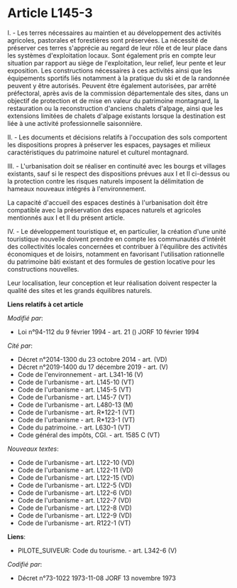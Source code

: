 # Article L145-3

I. - Les terres nécessaires au maintien et au développement des activités agricoles, pastorales et forestières sont
préservées. La nécessité de préserver ces terres s'apprécie au regard de leur rôle et de leur place dans les systèmes
d'exploitation locaux. Sont également pris en compte leur situation par rapport au siège de l'exploitation, leur relief, leur
pente et leur exposition. Les constructions nécessaires à ces activités ainsi que les équipements sportifs liés notamment à
la pratique du ski et de la randonnée peuvent y être autorisés. Peuvent être également autorisées, par arrêté préfectoral,
après avis de la commission départementale des sites, dans un objectif de protection et de mise en valeur du patrimoine
montagnard, la restauration ou la reconstruction d'anciens chalets d'alpage, ainsi que les extensions limitées de chalets
d'alpage existants lorsque la destination est liée à une activité professionnelle saisonnière.

II. - Les documents et décisions relatifs à l'occupation des sols comportent les dispositions propres à préserver les
espaces, paysages et milieux caractéristiques du patrimoine naturel et culturel montagnard.

III. - L'urbanisation doit se réaliser en continuité avec les bourgs et villages existants, sauf si le respect des
dispositions prévues aux I et II ci-dessus ou la protection contre les risques naturels imposent la délimitation de hameaux
nouveaux intégrés à l'environnement.

La capacité d'accueil des espaces destinés à l'urbanisation doit être compatible avec la préservation des espaces naturels et
agricoles mentionnés aux I et II du présent article.

IV. - Le développement touristique et, en particulier, la création d'une unité touristique nouvelle doivent prendre en compte
les communautés d'intérêt des collectivités locales concernées et contribuer à l'équilibre des activités économiques et de
loisirs, notamment en favorisant l'utilisation rationnelle du patrimoine bâti existant et des formules de gestion locative
pour les constructions nouvelles.

Leur localisation, leur conception et leur réalisation doivent respecter la qualité des sites et les grands équilibres
naturels.

**Liens relatifs à cet article**

_Modifié par_:

  - Loi n°94-112 du 9 février 1994 - art. 21 () JORF 10 février 1994

_Cité par_:

  - Décret n°2014-1300 du 23 octobre 2014 - art. (VD)
  - Décret n°2019-1400 du 17 décembre 2019 - art. (V)
  - Code de l'environnement - art. L341-16 (V)
  - Code de l'urbanisme - art. L145-10 (VT)
  - Code de l'urbanisme - art. L145-5 (VT)
  - Code de l'urbanisme - art. L145-7 (VT)
  - Code de l'urbanisme - art. L480-13 (M)
  - Code de l'urbanisme - art. R*122-1 (VT)
  - Code de l'urbanisme - art. R*123-1 (VT)
  - Code du patrimoine. - art. L630-1 (VT)
  - Code général des impôts, CGI. - art. 1585 C (VT)

_Nouveaux textes_:

  - Code de l'urbanisme - art. L122-10 (VD)
  - Code de l'urbanisme - art. L122-11 (VD)
  - Code de l'urbanisme - art. L122-15 (VD)
  - Code de l'urbanisme - art. L122-5 (VD)
  - Code de l'urbanisme - art. L122-6 (VD)
  - Code de l'urbanisme - art. L122-7 (VD)
  - Code de l'urbanisme - art. L122-8 (VD)
  - Code de l'urbanisme - art. L122-9 (VD)
  - Code de l'urbanisme - art. R122-1 (VT)

**Liens**:

  - PILOTE_SUIVEUR: Code du tourisme. - art. L342-6 (V)

_Codifié par_:

  - Décret n°73-1022 1973-11-08 JORF 13 novembre 1973
